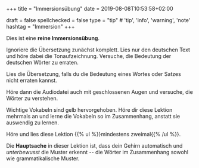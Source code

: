 +++
title = "Immersionsübung"
date =  2019-08-08T10:53:58+02:00

draft = false
spellchecked = false
type = "tip" # 'tip', 'info', 'warning', 'note'
hashtag = "Immersion"
+++

Dies ist eine **reine Immersionsübung**.

Ignoriere die Übersetzung zunächst komplett. Lies nur den deutschen Text und höre dabei die Tonaufzeichnung. Versuche, die Bedeutung der deutschen Wörter zu erraten.

Lies die Übersetzung, falls du die Bedeutung eines Wortes oder Satzes nicht erraten kannst.

Höre dann die Audiodatei auch mit geschlossenen Augen und versuche, die Wörter zu verstehen.

Wichtige Vokabeln sind gelb hervorgehoben. Höre dir diese Lektion mehrmals an und lerne die Vokabeln so im Zusammenhang, anstatt sie auswendig zu lernen.

Höre und lies diese Lektion {{% ul %}}mindestens zweimal{{% /ul %}}.

Die **Hauptsache** in dieser Lektion ist, dass dein Gehirn automatisch und *unterbewusst* die Muster erkennt -- die Wörter im Zusammenhang sowohl wie grammatikalische Muster.

